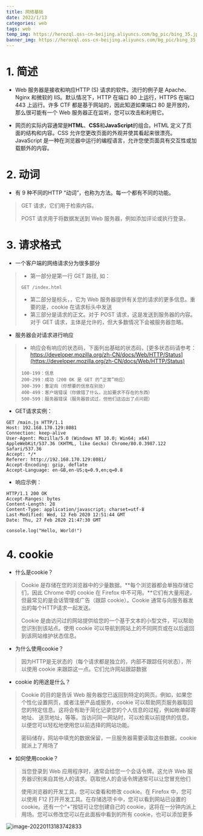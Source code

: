 ```yaml
---
title: 网络基础
date: 2022/1/13
categories: web
tags: web
temp_img: https://herozql.oss-cn-beijing.aliyuncs.com/bg_pic/bing_35.jpg
banner_img: https://herozql.oss-cn-beijing.aliyuncs.com/bg_pic/bing_35.jpg
---
```


# 1. 简述

- Web 服务器是接收和响应HTTP (S) 请求的软件。流行的例子是 Apache、Nginx 和微软的 IIS。默认情况下，HTTP 在端口 80 上运行，HTTPS 在端口 443 上运行。许多 CTF 都是基于网站的，因此知道如果端口 80 是开放的，那么很可能有一个 Web 服务器正在监听，您可以攻击和利用它。

- 网页的实际内容通常是**HTML**、**CSS**和**JavaScript**的组合。HTML 定义了页面的结构和内容。CSS 允许您更改页面的外观并使其看起来很漂亮。JavaScript 是一种在浏览器中运行的编程语言，允许您使页面具有交互性或加载额外的内容。

# 2. 动词

- 有 9 种不同的HTTP “动词”，也称为方法。每一个都有不同的功能。

>GET 请求，它们用于检索内容。
>
>POST 请求用于将数据发送到 Web 服务器，例如添加评论或执行登录。

# 3. 请求格式

- 一个客户端的网络请求分为很多部分

>- 第一部分是第一行 GET 路径, 如：
>
>```
>GET /index.html
>```
>
>- 第二部分是标头，，它为 Web 服务器提供有关您的请求的更多信息。重要的是，cookie 在请求标头中发送
>- 第三部分是请求的正文。对于 POST 请求，这是发送到服务器的内容。对于 GET 请求，主体是允许的，但大多数情况下会被服务器忽略。

- 服务器会对请求进行响应

>- 响应会有响应的状态码，下面列出基础的状态码，[更多状态码请参考：https://developer.mozilla.org/zh-CN/docs/Web/HTTP/Status](https://developer.mozilla.org/zh-CN/docs/Web/HTTP/Status)
>
>```
>100-199：信息
>200-299：成功（200 OK 是 GET 的“正常”响应）
>300-399：重定向（你想要的信息在别处）
>400-499：客户端错误（你做错了什么，比如要求不存在的东西）
>500-599：服务器错误（服务器尝试过，但他们这边出了点问题）
>```

- GET请求实例：

```http
GET /main.js HTTP/1.1
Host: 192.168.170.129:8081
Connection: keep-alive
User-Agent: Mozilla/5.0 (Windows NT 10.0; Win64; x64) AppleWebKit/537.36 (KHTML, like Gecko) Chrome/80.0.3987.122 Safari/537.36
Accept: */*
Referer: http://192.168.170.129:8081/
Accept-Encoding: gzip, deflate
Accept-Language: en-GB,en-US;q=0.9,en;q=0.8
```

- 响应示例：

```http
HTTP/1.1 200 OK
Accept-Ranges: bytes
Content-Length: 28
Content-Type: application/javascript; charset=utf-8
Last-Modified: Wed, 12 Feb 2020 12:51:44 GMT
Date: Thu, 27 Feb 2020 21:47:30 GMT

console.log("Hello, World!")
```

# 4. cookie

- 什么是cookie？

>Cookie 是存储在您的浏览器中的少量数据。**每个浏览器都会单独存储它们，因此 Chrome 中的 cookie 在 Firefox 中不可用。**它们有大量用途，但最常见的是会话管理或广告（跟踪 cookie）。Cookie 通常与向服务器发出的每个HTTP请求一起发送。
>
>Cookie 是由访问过的网站提供给您的一个基于文本的小型文件，可以帮助您识别到该站点。使用 cookie 可以导航到网站上的不同网页或在以后返回到该网站维护状态信息。

- 为什么使用cookie？

>因为HTTP是无状态的（每个请求都是独立的，内部不跟踪任何状态），所以使用 cookie 来跟踪这一点。它们允许网站跟踪数据

- cookie 的用途是什么？

>Cookie 的目的是告诉 Web 服务器您已返回到特定的网页。例如，如果您个性化设置网页，或者注册产品或服务，cookie 可以帮助网页服务器取回您的特定信息。这将会有助于简化记录您的个人信息的过程，例如帐单邮寄地址、 送货地址，等等。当访问同一网站时，可以检索以前提供的信息，以便您可以轻松地使用您以前选择的网站功能。
>
>密码储存，网站中填充的数据保留，一旦服务器需要读取这些数据，cookie就派上了用场了

- 如何使用cookie？

>当您登录到 Web 应用程序时，通常会给您一个会话令牌。这允许 Web 服务器识别来自其他人的请求。窃取他人的会话令牌通常可以让您冒充他们
>
>使用浏览器的开发工具，您可以查看和修改 cookie。在 Firefox 中，您可以使用 F12 打开开发工具。在存储选项卡中，您可以看到网站已设置的 cookie。还有一个“+”按钮可让您创建自己的 cookie，这将在一分钟内派上用场。您可以修改您可以在此面板中看到的所有 cookie，也可以添加更多

![image-20220113183742833](https://herozql.oss-cn-beijing.aliyuncs.com/main/image-20220113183742833.png)